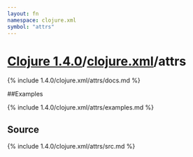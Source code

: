 ```yaml
---
layout: fn
namespace: clojure.xml
symbol: "attrs"
---
```


# [Clojure 1.4.0](../../)/[clojure.xml](../)/attrs

{% include 1.4.0/clojure.xml/attrs/docs.md %}

##Examples

{% include 1.4.0/clojure.xml/attrs/examples.md %}
## Source
{% include 1.4.0/clojure.xml/attrs/src.md %}

